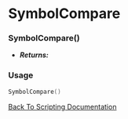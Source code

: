 # SymbolCompare

### SymbolCompare()
- ***Returns:*** 

### Usage

```Lua
SymbolCompare()
```


[Back To Scripting Documentation](../README.md)
